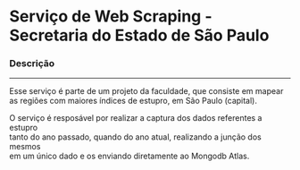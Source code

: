 # Serviço de Web Scraping - Secretaria do Estado de São Paulo

### Descrição

---

Esse serviço é parte de um projeto da faculdade, que consiste em mapear  
as regiões com maiores índices de estupro, em São Paulo (capital).

O serviço é resposável por realizar a captura dos dados referentes a estupro  
tanto do ano passado, quando do ano atual, realizando a junção dos mesmos   
em um único dado e os enviando diretamente ao Mongodb Atlas.


